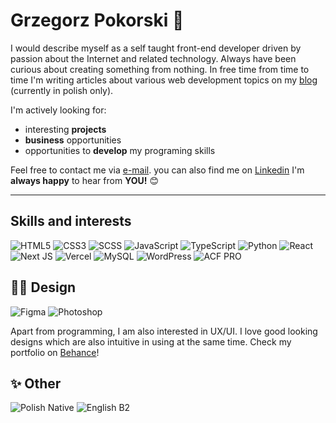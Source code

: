 <!--
**grzegorzpokorski/grzegorzpokorski** is a ✨ _special_ ✨ repository because its `README.md` (this file) appears on your GitHub profile.

Here are some ideas to get you started:

- 🔭 I’m currently working on ...
- 🌱 I’m currently learning ...
- 👯 I’m looking to collaborate on ...
- 🤔 I’m looking for help with ...
- 💬 Ask me about ...
- 📫 How to reach me: ...
- 😄 Pronouns: ...
- ⚡ Fun fact: ...
-->

# Grzegorz Pokorski 👋
I would describe myself as a self taught front-end developer driven by passion about the Internet and related technology. Always have been curious about creating something from nothing. In free time from time to time I'm writing articles about various web development topics on my [blog](https://grzegorzpokorski.pl/blog) (currently in polish only).

I'm actively looking for:
- interesting **projects**
- **business** opportunities
- opportunities to **develop** my programing skills

Feel free to contact me via [e-mail](mailto:mr.pokorski@gmail.com). you can also find me on [Linkedin](https://www.linkedin.com/in/grzegorz-pokorski/) I'm **always happy** to hear from **YOU!** 😊

---

## Skills and interests

![HTML5](https://img.shields.io/badge/html5-%23E34F26.svg?style=for-the-badge&logo=html5&logoColor=white)
![CSS3](https://img.shields.io/badge/css3-%231572B6.svg?style=for-the-badge&logo=css3&logoColor=white)
![SCSS](https://img.shields.io/badge/Sass-logo?style=for-the-badge&logo=Sass&logoColor=white&color=CC6699)
![JavaScript](https://img.shields.io/badge/javascript-logo?style=for-the-badge&logo=JavaScript&logoColor=black&color=F7DF1E)
![TypeScript](https://img.shields.io/badge/typescript-%23007ACC.svg?style=for-the-badge&logo=typescript&logoColor=white)
![Python](https://img.shields.io/badge/python-3670A0?style=for-the-badge&logo=python&logoColor=ffdd54)
![React](https://img.shields.io/badge/react-%2320232a.svg?style=for-the-badge&logo=react&logoColor=%2361DAFB)
![Next JS](https://img.shields.io/badge/Next-black?style=for-the-badge&logo=next.js&logoColor=white)
![Vercel](https://img.shields.io/badge/vercel-%23000000.svg?style=for-the-badge&logo=vercel&logoColor=white)
![MySQL](https://img.shields.io/badge/mysql-%2300f.svg?style=for-the-badge&logo=mysql&logoColor=white)
![WordPress](https://img.shields.io/badge/wordpress-logo?style=for-the-badge&logo=wordpress&logoColor=white&color=21759B)
![ACF PRO](https://img.shields.io/badge/acf&nbsp;pro-logo?style=for-the-badge&logo=acfpro&logoColor=white&color=00e4bc)

## 👨‍🎨 Design
![Figma](https://img.shields.io/badge/figma-%23F24E1E.svg?style=for-the-badge&logo=figma&logoColor=white)
![Photoshop](https://img.shields.io/badge/photoshop-logo?style=for-the-badge&logo=adobephotoshop&logoColor=white&color=31A8FF)

Apart from programming, I am also interested in UX/UI. I love good looking designs which are also intuitive in using at the same time. Check my portfolio on [Behance](https://www.behance.net/grzegorzpokorski)!

## ✨ Other
![Polish Native](https://img.shields.io/badge/%F0%9F%87%B5%F0%9F%87%B1Polish-native-blue?style=for-the-badge) ![English B2](https://img.shields.io/badge/%F0%9F%87%AC%F0%9F%87%A7English-B2-blue?style=for-the-badge)


<!--
### Html
I write semantic and accesible HTML to make people use webapps effectively

### Typescript
In order to achieve code quality and benefit from typy checking I use Typescript in most of the projects

### React
I use React from begining of my carreer along with range of libraries: state managment, animations and server-side

### NodeJs
I have solid knowledge how to use REST API as well as graphql schemas along with testing in Jest and Cypress

### Git
I use git workflow and code reviews to achieve high standard of quality

### Framer and Figma
I can make project mockups and then turn it into live using FramerX
-->
